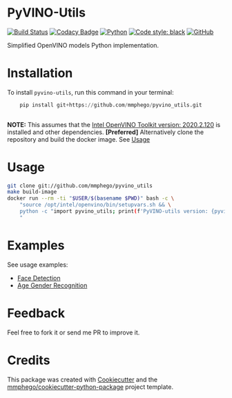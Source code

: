 # PyVINO-Utils

[![Build Status](https://img.shields.io/travis/mmphego/pyvino_utils.svg)](https://travis-ci.com/mmphego/pyvino_utils)
[![Codacy Badge](https://api.codacy.com/project/badge/Grade/43713e0b78f547e8912ff05c9350cffb)](https://app.codacy.com/app/mmphego/pyvino_utils?utm_source=github.com&utm_medium=referral&utm_content=mmphego/pyvino_utils&utm_campaign=Badge_Grade_Dashboard)
[![Python](https://img.shields.io/badge/Python-3.6%2B-red.svg)](https://www.python.org/downloads/)
[![Code style: black](https://img.shields.io/badge/code%20style-black-000000.svg)](https://github.com/psf/black)
[![GitHub](https://img.shields.io/github/license/mmphego/pyvino_utils.svg)](LICENSE)

Simplified OpenVINO models Python implementation.

# Installation

To install `pyvino-utils`, run this command in your terminal:

```python
    pip install git+https://github.com/mmphego/pyvino_utils.git
    
```

**NOTE:** This assumes that the [Intel OpenVINO Toolkit version: 2020.2.120](https://software.intel.com/content/www/us/en/develop/tools/openvino-toolkit/choose-download.html) is installed and other dependencies. 
**[Preferred]** Alternatively clone the repository and build the docker image. See [Usage](#usage)

# Usage

```bash
git clone git://github.com/mmphego/pyvino_utils
make build-image
docker run --rm -ti "$USER/$(basename $PWD)" bash -c \
    "source /opt/intel/openvino/bin/setupvars.sh && \
    python -c "import pyvino_utils; print(f'PyVINO-utils version: {pyvino_utils.__version__}')"
    "
```

# Examples

See usage examples:

- [Face Detection](examples/age_gender_recognition)
- [Age Gender Recognition](examples/age_gender_recognition)


# Feedback

Feel free to fork it or send me PR to improve it.

# Credits

This package was created with [Cookiecutter](https://github.com/audreyr/cookiecutter) and the [mmphego/cookiecutter-python-package](https://github.com/mmphego/cookiecutter-python-package) project template.
